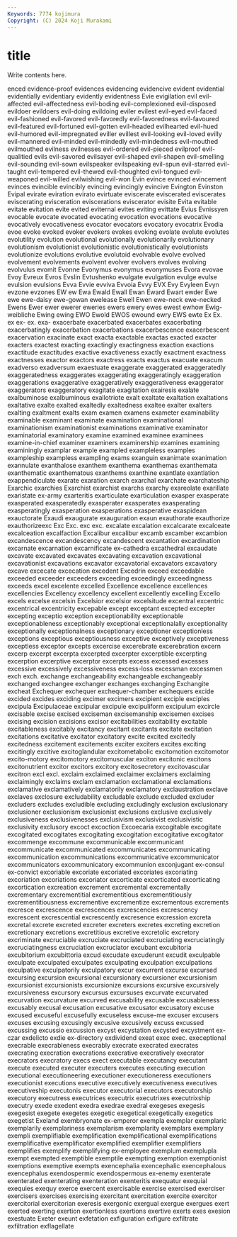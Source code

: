 ```yaml
---
Keywords: 7774 kojimura
Copyright: (C) 2024 Koji Murakami
---
```


# title

Write contents here.



enced evidence-proof evidences evidencing evidencive evident evidential evidentially evidentiary
evidently evidentness Evie evigilation evil evil-affected evil-affectedness evil-boding evil-complexioned evil-disposed
evildoer evildoers evil-doing evildoing eviler evilest evil-eyed evil-faced evil-fashioned evil-favored
evil-favoredly evil-favoredness evil-favoured evil-featured evil-fortuned evil-gotten evil-headed evilhearted evil-hued evil-humored
evil-impregnated eviller evillest evil-looking evil-loved evilly evil-mannered evil-minded evil-mindedly evil-mindedness
evil-mouthed evilmouthed evilness evilnesses evil-ordered evil-pieced evilproof evil-qualitied evils evil-savored
evilsayer evil-shaped evil-shapen evil-smelling evil-sounding evil-sown evilspeaker evilspeaking evil-spun evil-starred
evil-taught evil-tempered evil-thewed evil-thoughted evil-tongued evil-weaponed evil-willed evilwishing evil-won Evin
evince evinced evincement evinces evincible evincibly evincing evincingly evincive Evington
Evinston Evipal evirate eviration evirato evirtuate eviscerate eviscerated eviscerates eviscerating
evisceration eviscerations eviscerator evisite Evita evitable evitate evitation evite evited
eviternal evites eviting evittate Evius Evnissyen evocable evocate evocated evocating
evocation evocations evocative evocatively evocativeness evocator evocators evocatory evocatrix Evodia
evoe evoke evoked evoker evokers evokes evoking evolate evolute evolutes
evolutility evolution evolutional evolutionally evolutionarily evolutionary evolutionism evolutionist evolutionistic evolutionistically
evolutionists evolutionize evolutions evolutive evolutoid evolvable evolve evolved evolvement evolvements
evolvent evolver evolvers evolves evolving evolvulus evomit Evonne Evonymus evonymus
evonymuses Evora evovae Evoy Evreux Evros Evslin Evtushenko evulgate evulgation
evulge evulse evulsion evulsions Evva Evvie evviva Evvoia Evvy EVX
Evy Evyleen Evyn evzone evzones EW ew Ewa Ewald Ewall
Ewan Eward Ewart ewder Ewe ewe ewe-daisy ewe-gowan ewelease Ewell
Ewen ewe-neck ewe-necked Ewens Ewer ewer ewerer eweries ewers ewery
ewes ewest ewhow Ewig-weibliche Ewing ewing EWO Ewold EWOS ewound
ewry EWS ewte Ex Ex. ex ex- ex. exa- exacerbate
exacerbated exacerbates exacerbating exacerbatingly exacerbation exacerbations exacerbescence exacerbescent exacervation exacinate
exact exacta exactable exactas exacted exacter exacters exactest exacting exactingly
exactingness exaction exactions exactitude exactitudes exactive exactiveness exactly exactment exactness
exactnesses exactor exactors exactress exacts exactus exacuate exacum exadverso exadversum
exaestuate exaggerate exaggerated exaggeratedly exaggeratedness exaggerates exaggerating exaggeratingly exaggeration exaggerations
exaggerative exaggeratively exaggerativeness exaggerator exaggerators exaggeratory exagitate exagitation exairesis exalate
exalbuminose exalbuminous exallotriote exalt exaltate exaltation exaltations exaltative exalte exalted
exaltedly exaltedness exaltee exalter exalters exalting exaltment exalts exam examen
examens exameter examinability examinable examinant examinate examination examinational examinationism examinationist
examinations examinative examinator examinatorial examinatory examine examined examinee examinees examine-in-chief
examiner examiners examinership examines examining examiningly examplar example exampled exampleless
examples exampleship exampless exampling exams exanguin exanimate exanimation exannulate exanthalose
exanthem exanthema exanthemas exanthemata exanthematic exanthematous exanthems exanthine exantlate exantlation
exappendiculate exarate exaration exarch exarchal exarchate exarchateship Exarchic exarchies Exarchist
exarchist exarchs exarchy exareolate exarillate exaristate ex-army exarteritis exarticulate exarticulation
exasper exasperate exasperated exasperatedly exasperater exasperates exasperating exasperatingly exasperation exasperations
exasperative exaspidean exauctorate Exaudi exaugurate exauguration exaun exauthorate exauthorize exauthorizeexc
Exc Exc. exc exc. excalate excalation excalcarate excalceate excalceation excalfaction
Excalibur excalibur excamb excamber excambion excandescence excandescency excandescent excantation excardination
excarnate excarnation excarnificate ex-cathedra excathedral excaudate excavate excavated excavates excavating
excavation excavational excavationist excavations excavator excavatorial excavators excavatory excave excecate
excecation excedent Excedrin exceed exceedable exceeded exceeder exceeders exceeding exceedingly
exceedingness exceeds excel excelente excelled Excellence excellence excellences excellencies Excellency
excellency excellent excellently excelling Excello excels excelse excelsin Excelsior excelsior
excelsitude excentral excentric excentrical excentricity excepable except exceptant excepted excepter
excepting exceptio exception exceptionability exceptionable exceptionableness exceptionably exceptional exceptionalally exceptionality
exceptionally exceptionalness exceptionary exceptioner exceptionless exceptions exceptious exceptiousness exceptive exceptively
exceptiveness exceptless exceptor excepts excercise excerebrate excerebration excern excerp excerpt
excerpta excerpted excerpter excerptible excerpting excerption excerptive excerptor excerpts excess
excessed excesses excessive excessively excessiveness excess-loss excessman excessmen exch exch.
exchange exchangeability exchangeable exchangeably exchanged exchangee exchanger exchanges exchanging Exchangite
excheat Exchequer exchequer exchequer-chamber exchequers excide excided excides exciding excimer
excimers excipient exciple exciples excipula Excipulaceae excipular excipule excipuliform excipulum
excircle excisable excise excised exciseman excisemanship excisemen excises excising excision
excisions excisor excitabilities excitability excitable excitableness excitably excitancy excitant excitants
excitate excitation excitations excitative excitator excitatory excite excited excitedly excitedness
excitement excitements exciter exciters excites exciting excitingly excitive excitoglandular excitometabolic
excitomotion excitomotor excito-motory excitomotory excitomuscular exciton excitonic excitons excitonutrient excitor
excitors excitory excitosecretory excitovascular excitron excl excl. exclaim exclaimed exclaimer
exclaimers exclaiming exclaimingly exclaims exclam exclamation exclamational exclamations exclamative exclamatively
exclamatorily exclamatory exclaustration exclave exclaves exclosure excludability excludable exclude excluded
excluder excluders excludes excludible excluding excludingly exclusion exclusionary exclusioner exclusionism
exclusionist exclusions exclusive exclusively exclusiveness exclusivenesses exclusivism exclusivist exclusivistic exclusivity
exclusory excoct excoction Excoecaria excogitable excogitate excogitated excogitates excogitating excogitation
excogitative excogitator excommenge excommune excommunicable excommunicant excommunicate excommunicated excommunicates excommunicating
excommunication excommunications excommunicative excommunicator excommunicators excommunicatory excommunion exconjugant ex-consul ex-convict
excoriable excoriate excoriated excoriates excoriating excoriation excoriations excoriator excorticate excorticated
excorticating excortication excreation excrement excremental excrementally excrementary excrementitial excrementitious excrementitiously
excrementitiousness excrementive excrementize excrementous excrements excresce excrescence excrescences excrescencies excrescency
excrescent excrescential excrescently excresence excression excreta excretal excrete excreted excreter
excreters excretes excreting excretion excretionary excretions excretitious excretive excretolic excretory
excriminate excruciable excruciate excruciated excruciating excruciatingly excruciatingness excruciation excruciator excubant
excubitoria excubitorium excubittoria excud excudate excuderunt excudit exculpable exculpate exculpated
exculpates exculpating exculpation exculpations exculpative exculpatorily exculpatory excur excurrent excurse
excursed excursing excursion excursional excursionary excursioner excursionism excursionist excursionists excursionize
excursions excursive excursively excursiveness excursory excursus excursuses excurvate excurvated excurvation
excurvature excurved excusability excusable excusableness excusably excusal excusation excusative excusator
excusatory excuse excused excuseful excusefully excuseless excuse-me excuser excusers excuses
excusing excusingly excusive excusively excuss excussed excussing excussio excussion excyst
excystation excysted excystment ex-czar exdelicto exdie ex-directory exdividend exeat exec
exec. execeptional execrable execrableness execrably execrate execrated execrates execrating execration
execrations execrative execratively execrator execrators execratory execs exect executable executancy
executant execute executed executer executers executes executing execution executional executioneering
executioner executioneress executioners executionist executions executive executively executiveness executives executiveship
executonis executor executorial executors executorship executory executress executrices executrix executrixes
executrixship executry exede exedent exedra exedrae exedral exegeses exegesis exegesist
exegete exegetes exegetic exegetical exegetically exegetics exegetist Exeland exembryonate ex-emperor
exempla exemplar exemplaric exemplarily exemplariness exemplarism exemplarity exemplars exemplary exempli
exemplifiable exemplification exemplificational exemplifications exemplificative exemplificator exemplified exemplifier exemplifiers exemplifies
exemplify exemplifying ex-employee exemplum exemplupla exempt exempted exemptible exemptile exempting
exemption exemptionist exemptions exemptive exempts exencephalia exencephalic exencephalous exencephalus exendospermic
exendospermous ex-enemy exenterate exenterated exenterating exenteration exenteritis exequatur exequial exequies
exequy exerce exercent exercisable exercise exercised exerciser exercisers exercises exercising
exercitant exercitation exercite exercitor exercitorial exercitorian exeresis exergonic exergual exergue
exergues exert exerted exerting exertion exertionless exertions exertive exerts exes
exesion exestuate Exeter exeunt exfetation exfiguration exfigure exfiltrate exfiltration exflagellate
